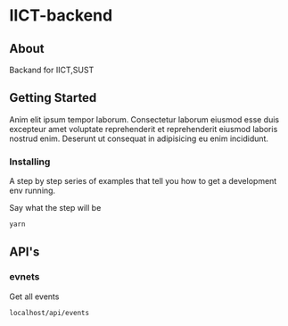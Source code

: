 # IICT-backend

## About <a name = "about"></a>

Backand for IICT,SUST

## Getting Started <a name = "getting_started"></a>

Anim elit ipsum tempor laborum. Consectetur laborum eiusmod esse duis excepteur amet voluptate reprehenderit et reprehenderit eiusmod laboris nostrud enim. Deserunt ut consequat in adipisicing eu enim incididunt.

### Installing

A step by step series of examples that tell you how to get a development env running.

Say what the step will be

```
yarn
```

## API's <a name = "api"></a>

### evnets

Get all events

```
localhost/api/events
```
